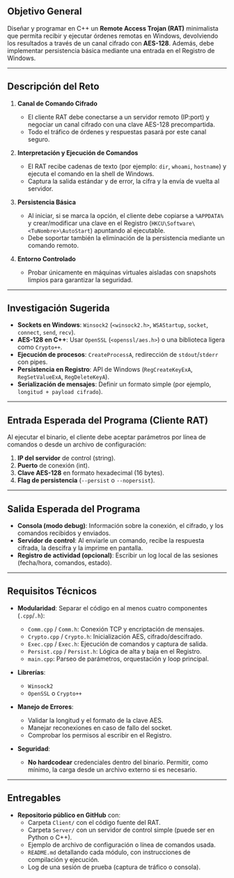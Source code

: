 ## Objetivo General

Diseñar y programar en C++ un **Remote Access Trojan (RAT)** minimalista que permita recibir y ejecutar órdenes remotas en Windows, devolviendo los resultados a través de un canal cifrado con **AES-128**. Además, debe implementar persistencia básica mediante una entrada en el Registro de Windows.

***

## Descripción del Reto

1.  **Canal de Comando Cifrado**
    * El cliente RAT debe conectarse a un servidor remoto (IP:port) y negociar un canal cifrado con una clave AES-128 precompartida.
    * Todo el tráfico de órdenes y respuestas pasará por este canal seguro.

2.  **Interpretación y Ejecución de Comandos**
    * El RAT recibe cadenas de texto (por ejemplo: `dir`, `whoami`, `hostname`) y ejecuta el comando en la shell de Windows.
    * Captura la salida estándar y de error, la cifra y la envía de vuelta al servidor.

3.  **Persistencia Básica**
    * Al iniciar, si se marca la opción, el cliente debe copiarse a `%APPDATA%` y crear/modificar una clave en el Registro (`HKCU\Software\<TuNombre>\AutoStart`) apuntando al ejecutable.
    * Debe soportar también la eliminación de la persistencia mediante un comando remoto.

4.  **Entorno Controlado**
    * Probar únicamente en máquinas virtuales aisladas con snapshots limpios para garantizar la seguridad.

***

## Investigación Sugerida

* **Sockets en Windows**: `Winsock2` (`<winsock2.h>`, `WSAStartup`, `socket`, `connect`, `send`, `recv`).
* **AES-128 en C++**: Usar `OpenSSL` (`<openssl/aes.h>`) o una biblioteca ligera como `Crypto++`.
* **Ejecución de procesos**: `CreateProcessA`, redirección de `stdout`/`stderr` con pipes.
* **Persistencia en Registro**: API de Windows (`RegCreateKeyExA`, `RegSetValueExA`, `RegDeleteKeyA`).
* **Serialización de mensajes**: Definir un formato simple (por ejemplo, `longitud + payload cifrado`).

***

## Entrada Esperada del Programa (Cliente RAT)

Al ejecutar el binario, el cliente debe aceptar parámetros por línea de comandos o desde un archivo de configuración:

1.  **IP del servidor** de control (string).
2.  **Puerto** de conexión (int).
3.  **Clave AES-128** en formato hexadecimal (16 bytes).
4.  **Flag de persistencia** (`--persist` o `--nopersist`).

***

## Salida Esperada del Programa

* **Consola (modo debug)**: Información sobre la conexión, el cifrado, y los comandos recibidos y enviados.
* **Servidor de control**: Al enviarle un comando, recibe la respuesta cifrada, la descifra y la imprime en pantalla.
* **Registro de actividad (opcional)**: Escribir un log local de las sesiones (fecha/hora, comandos, estado).

***

## Requisitos Técnicos

* **Modularidad**: Separar el código en al menos cuatro componentes (`.cpp`/`.h`):
    * `Comm.cpp` / `Comm.h`: Conexión TCP y encriptación de mensajes.
    * `Crypto.cpp` / `Crypto.h`: Inicialización AES, cifrado/descifrado.
    * `Exec.cpp` / `Exec.h`: Ejecución de comandos y captura de salida.
    * `Persist.cpp` / `Persist.h`: Lógica de alta y baja en el Registro.
    * `main.cpp`: Parseo de parámetros, orquestación y loop principal.

* **Librerías**:
    * `Winsock2`
    * `OpenSSL` o `Crypto++`

* **Manejo de Errores**:
    * Validar la longitud y el formato de la clave AES.
    * Manejar reconexiones en caso de fallo del socket.
    * Comprobar los permisos al escribir en el Registro.

* **Seguridad**:
    * **No hardcodear** credenciales dentro del binario. Permitir, como mínimo, la carga desde un archivo externo si es necesario.

***

## Entregables

* **Repositorio público en GitHub** con:
    * Carpeta `Client/` con el código fuente del RAT.
    * Carpeta `Server/` con un servidor de control simple (puede ser en Python o C++).
    * Ejemplo de archivo de configuración o línea de comandos usada.
    * `README.md` detallando cada módulo, con instrucciones de compilación y ejecución.
    * Log de una sesión de prueba (captura de tráfico o consola).
